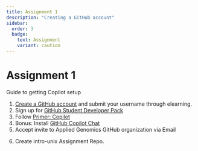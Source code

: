 ```yaml
---
title: Assignment 1
description: "Creating a GitHub account"
sidebar:
  order: 3
  badge:
    text: Assignment
    variant: caution
---
```


# Assignment 1

Guide to getting Copilot setup

1. [Create a GitHub account](https://github.com/join) and submit your username
   through elearning.
2. Sign up for [GitHub Student Developer Pack](https://education.github.com/pack)
3. Follow [Primer: Copilot](https://education.github.com/experiences/primer_copilot)
4. Bonus: Install [GitHub Copilot Chat](https://docs.github.com/en/copilot/github-copilot-chat/using-github-copilot-chat-in-your-ide#installing-the-github-copilot-chat-extension-in-visual-studio-code)
5. Accept invite to Applied Genomics GitHub organization via Email
<!-- TODO Add link -->
6. Create intro-unix Assignment Repo.
